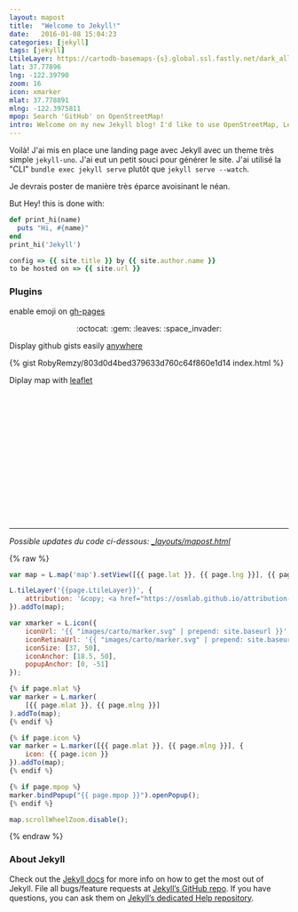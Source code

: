 ```yaml
---
layout: mapost
title:  "Welcome to Jekyll!"
date:   2016-01-08 15:04:23
categories: [jekyll]
tags: [jekyll]
LtileLayer: https://cartodb-basemaps-{s}.global.ssl.fastly.net/dark_all/{z}/{x}/{y}.png
lat: 37.77896
lng: -122.39790
zoom: 16
icon: xmarker
mlat: 37.778891
mlng: -122.3975811
mpop: Search 'GitHub' on OpenStreetMap!
intro: Welcome on my new Jekyll blog! I'd like to use OpenStreetMap, Leaflet, Mapillary and other mapping toys and enjoy home maid food with some craft beers as well!
---
```

Voilà! J'ai mis en place une landing page avec Jekyll avec un theme très simple `jekyll-uno`. J'ai eut un petit souci pour générer le site. J'ai utilisé la "CLI" `bundle exec jekyll serve` plutôt que `jekyll serve --watch`.

Je devrais poster de manière très éparce avoisinant le néan.

But Hey! this is done with:

``` ruby
def print_hi(name)
  puts "Hi, #{name}"
end
print_hi('Jekyll')

config => {{ site.title }} by {{ site.author.name }}
to be hosted on => {{ site.url }}

```

### Plugins

enable emoji on [gh-pages](https://help.github.com/articles/emoji-on-github-pages/)

<p><center>:octocat: :gem: :leaves: :space_invader:</center></p>


Display github gists easily [anywhere](https://github.com/jekyll/jekyll-gist)

{% gist RobyRemzy/803d0d4bed379633d760c64f860e1d14 index.html %}

Diplay map with [leaflet](http://leafletjs.com/)

<!-- Map -->
<div id="map" style="align:center width: 100%; height: 230px"></div>

---

*Possible updates du code ci-dessous: <a href="https://github.com/RobyRemzy/robyremzy.github.io/blob/master/_layouts/mapost.html#L14" target="blank">_layouts/mapost.html</a>*

{% raw %}
```js
var map = L.map('map').setView([{{ page.lat }}, {{ page.lng }}], {{ page.zoom }});

L.tileLayer('{{page.LtileLayer}}', {
	attribution: '&copy; <a href="https://osmlab.github.io/attribution-mark/copyright/?name={{ site.title }}">OpenStreetMap</a> contributors'
}).addTo(map);

var xmarker = L.icon({
	iconUrl: '{{ "images/carto/marker.svg" | prepend: site.baseurl }}',
	iconRetinaUrl: '{{ "images/carto/marker.svg" | prepend: site.baseurl }}',
	iconSize: [37, 50],
	iconAnchor: [18.5, 50],
	popupAnchor: [0, -51]
});

{% if page.mlat %}
var marker = L.marker(
	[{{ page.mlat }}, {{ page.mlng }}]
).addTo(map);
{% endif %}

{% if page.icon %}
var marker = L.marker([{{ page.mlat }}, {{ page.mlng }}], {
	icon: {{ page.icon }}
}).addTo(map);
{% endif %}

{% if page.mpop %}
marker.bindPopup("{{ page.mpop }}").openPopup();
{% endif %}

map.scrollWheelZoom.disable();
```
{% endraw %}


### About Jekyll

Check out the [Jekyll docs][jekyll] for more info on how to get the most out of Jekyll. File all bugs/feature requests at [Jekyll’s GitHub repo][jekyll-gh]. If you have questions, you can ask them on [Jekyll’s dedicated Help repository][jekyll-help].

[jekyll]:      http://jekyllrb.com
[jekyll-gh]:   https://github.com/jekyll/jekyll
[jekyll-help]: https://github.com/jekyll/jekyll-help
